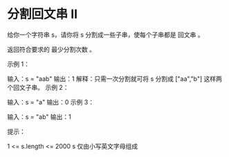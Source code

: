 # 分割回文串 II

给你一个字符串 s，请你将 s 分割成一些子串，使每个子串都是
回文串
。

返回符合要求的 最少分割次数 。

示例 1：

输入：s = "aab"
输出：1
解释：只需一次分割就可将 s 分割成 ["aa","b"] 这样两个回文子串。
示例 2：

输入：s = "a"
输出：0
示例 3：

输入：s = "ab"
输出：1

提示：

1 <= s.length <= 2000
s 仅由小写英文字母组成
